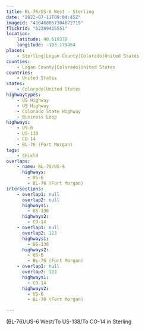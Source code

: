 ```yaml
---
title: BL-76/US-6 West - Sterling
date: "2022-07-11T09:04:45Z"
imageid: "416468067304872719"
flickrid: "52269415551"
location:
    latitude: 40.619378
    longitude: -103.179454
places:
    - Sterling|Logan County|Colorado|United States
counties:
    - Logan County|Colorado|United States
countries:
    - United States
states:
    - Colorado|United States
highwaytypes:
    - US Highway
    - US Highway
    - Colorado State Highway
    - Business Loop
highways:
    - US-6
    - US-138
    - CO-14
    - BL-76 (Fort Morgan)
tags:
    - Shield
overlaps:
    - name: BL-76/US-6
      highways:
        - US-6
        - BL-76 (Fort Morgan)
intersections:
    - overlap1: null
      overlap2: null
      highways1:
        - US-138
      highways2:
        - CO-14
    - overlap1: null
      overlap2: 123
      highways1:
        - US-138
      highways2:
        - US-6
        - BL-76 (Fort Morgan)
    - overlap1: null
      overlap2: 123
      highways1:
        - CO-14
      highways2:
        - US-6
        - BL-76 (Fort Morgan)

---
```

(BL-76)/US-6 West/To US-138/To CO-14 in Sterling
